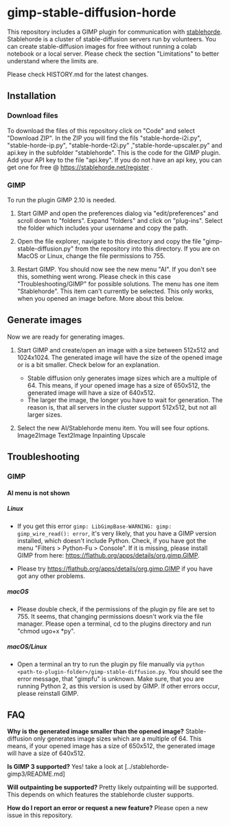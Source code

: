 # gimp-stable-diffusion-horde

This repository includes a GIMP plugin for communication with [stablehorde](https://stablehorde.net). Stablehorde is a cluster of stable-diffusion servers run by volunteers. You can create stable-diffusion images for free without running a colab notebook or a local server. Please check the section "Limitations" to better understand where the limits are.

Please check HISTORY.md for the latest changes. 

## Installation
### Download files

To download the files of this repository click on "Code" and select "Download ZIP". In the ZIP you will find the fils "stable-horde-i2i.py", "stable-horde-ip.py", "stable-horde-t2i.py" ,"stable-horde-upscaler.py" and api.key in the subfolder "stablehorde". This is the code for the GIMP plugin. Add your API key to the file "api.key". If you do not have an api key, you can get one for free @ https://stablehorde.net/register .

### GIMP

To run the plugin GIMP 2.10 is needed.

1. Start GIMP and open the preferences dialog via "edit/preferences" and scroll down to "folders". Expand "folders" and click on "plug-ins". Select the folder which includes your username and copy the path. 

2. Open the file explorer, navigate to this directory and copy the file "gimp-stable-diffusion.py" from the repository into this directory. If you are on MacOS or Linux, change the file permissions to 755.

3. Restart GIMP. You should now see the new menu "AI". If you don't see this, something went wrong. Please check in this case "Troubleshooting/GIMP" for possible solutions. The menu has one item "Stablehorde". This item can't currently be selected. This only works, when you opened an image before. More about this below.

## Generate images
Now we are ready for generating images.

1. Start GIMP and create/open an image with a size between 512x512 and 1024x1024. The generated image will have the size of the opened image or is a bit smaller. Check below for an explanation.
   - Stable diffusion only generates image sizes which are a multiple of 64. This means, if your opened image has a size of 650x512, the generated image will have a size of 640x512.
   - The larger the image, the longer you have to wait for generation. The reason is, that all servers in the cluster support 512x512, but not all larger sizes.

2. Select the new AI/Stablehorde menu item. You will see four options.
Image2Image
Text2Image
Inpainting
Upscale
  
## Troubleshooting
### GIMP
#### AI menu is not shown
##### Linux
   - If you get this error ```gimp: LibGimpBase-WARNING: gimp: gimp_wire_read(): error```, it's very likely, that you have a GIMP version installed, which doesn't include Python. Check, if you have got the menu "Filters > Python-Fu > Console". If it is missing, please install GIMP from here: https://flathub.org/apps/details/org.gimp.GIMP.
  
  - Please try https://flathub.org/apps/details/org.gimp.GIMP if you have got any other problems.

##### macOS
   - Please double check, if the permissions of the plugin py file are set to 755. It seems, that changing permissions doesn't work via the file manager. Please open a terminal, cd to the plugins directory and run "chmod ugo+x *py".
   
##### macOS/Linux
   - Open a terminal an try to run the plugin py file manually via ```python <path-to-plugin-folder>/gimp-stable-diffusion.py```. You should see the error message, that "gimpfu" is unknown. Make sure, that you are running Python 2, as this version is used by GIMP. If other errors occur, please reinstall GIMP.

## FAQ
**Why is the generated image smaller than the opened image?** Stable-diffusion only generates image sizes which are a multiple of 64. This means, if your opened image has a size of 650x512, the generated image will have a size of 640x512.

**Is GIMP 3 supported?** Yes! take a look at [../stablehorde-gimp3/README.md]

**Will outpainting be supported?** Pretty likely outpainting will be supported. This depends on which features the stablehorde cluster supports.

**How do I report an error or request a new feature?** Please open a new issue in this repository.


